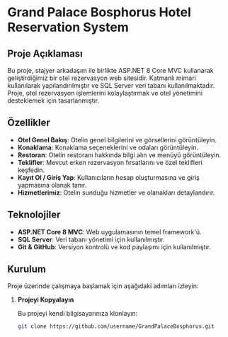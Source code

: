 # Grand Palace Bosphorus Hotel Reservation System

## Proje Açıklaması

Bu proje, stajyer arkadaşım ile birlikte ASP.NET 8 Core MVC kullanarak geliştirdiğimiz bir otel rezervasyon web sitesidir. Katmanlı mimari kullanılarak yapılandırılmıştır ve SQL Server veri tabanı kullanılmaktadır. Proje, otel rezervasyon işlemlerini kolaylaştırmak ve otel yönetimini desteklemek için tasarlanmıştır.

## Özellikler

- **Otel Genel Bakış**: Otelin genel bilgilerini ve görsellerini görüntüleyin.
- **Konaklama**: Konaklama seçeneklerini ve odaları görüntüleyin.
- **Restoran**: Otelin restoranı hakkında bilgi alın ve menüyü görüntüleyin.
- **Teklifler**: Mevcut erken rezervasyon fırsatlarını ve özel teklifleri keşfedin.
- **Kayıt Ol / Giriş Yap**: Kullanıcıların hesap oluşturmasına ve giriş yapmasına olanak tanır.
- **Hizmetlerimiz**: Otelin sunduğu hizmetler ve olanakları detaylandırır.

## Teknolojiler

- **ASP.NET Core 8 MVC**: Web uygulamasının temel framework'ü.
- **SQL Server**: Veri tabanı yönetimi için kullanılmıştır.
- **Git & GitHub**: Versiyon kontrolü ve kod paylaşımı için kullanılmıştır.

## Kurulum

Proje üzerinde çalışmaya başlamak için aşağıdaki adımları izleyin:

1. **Projeyi Kopyalayın**

   Bu projeyi kendi bilgisayarınıza klonlayın:

   ```sh
   git clone https://github.com/username/GrandPalaceBosphorus.git
